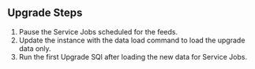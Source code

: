 ## Upgrade Steps

1. Pause the Service Jobs scheduled for the feeds.
2. Update the instance with the data load command to load the upgrade data only.
3. Run the first Upgrade SQl after loading the new data for Service Jobs.
